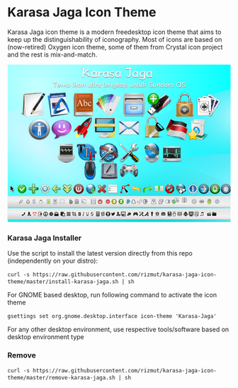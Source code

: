 # Karasa Jaga Icon Theme
Karasa Jaga icon theme is a modern freedesktop icon theme that aims to keep up the distinguishability of iconography. Most of icons are based on (now-retired) Oxygen icon theme, some of them from Crystal icon project and the rest is mix-and-match.

<p align="center">
  <img src="https://github.com/rizmut/karasa-jaga-icon-theme/raw/master/preview.png" alt="preview"/>
</p>

### Karasa Jaga Installer

Use the script to install the latest version directly from this repo (independently on your distro):
```
curl -s https://raw.githubusercontent.com/rizmut/karasa-jaga-icon-theme/master/install-karasa-jaga.sh | sh

```
For GNOME based desktop, run following command to activate the icon theme

```
gsettings set org.gnome.desktop.interface icon-theme 'Karasa-Jaga'
```

For any other desktop environment, use respective tools/software based on desktop environment type
  
### Remove
```
curl -s https://raw.githubusercontent.com/rizmut/karasa-jaga-icon-theme/master/remove-karasa-jaga.sh | sh
